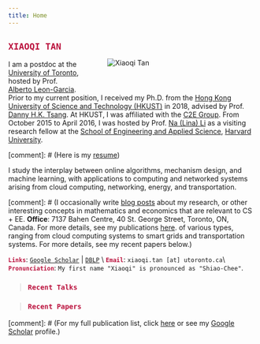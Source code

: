 ```yaml
---
title: Home
---
```



<img src="/img/xiaoqi_uoft_beam.jpg" style="max-width:25%;min-width:248px;float:right; margin: 50px 55px" alt="Xiaoqi Tan" />

## <span style="color:#BB133E"> `XIAOQI TAN` </span>



I am a postdoc at the [University of Toronto](https://utoronto.ca), hosted by Prof. [Alberto Leon-Garcia](https://www.ece.utoronto.ca/people/leon-garcia-a/). Prior to my current position, I received my Ph.D. from the [Hong Kong University of Science and Technology (HKUST)](https://www.ust.hk/) in 2018, advised by Prof. [Danny H.K. Tsang](https://eetsang.home.ece.ust.hk/). At HKUST, I was affiliated with the [C2E Group](http://c2e.ece.ust.hk/main/). From October 2015 to April 2016, I was hosted by Prof. [Na (Lina) Li](https://nali.seas.harvard.edu/) as a visiting research fellow at the [School of Engineering and Applied Science](https://www.seas.harvard.edu/), [Harvard University](https://harvard.edu). 

[comment]: # (Here is my [resume](/resume))


I study the interplay between online algorithms, mechanism design, and machine learning, with applications to computing and networked systems arising from cloud computing, networking, energy, and transportation.


[comment]: # (I occasionally write [blog posts](/post) about my research, or other interesting concepts in mathematics and economics that are relevant to CS + EE. **Office**: 7137 Bahen Centre, 40 St. George Street, Toronto, ON, Canada. For more details, see my publications [here](/publications_year). of various types, ranging from cloud computing systems to smart grids and transportation systems. For more details, see my recent papers below.)


<span style="color:#BB133E"> **`Links`**</span>: [`Google Scholar`](https://scholar.google.com/citations?user=drR_WcAAAAAJ&hl=en&sortby=pubdate) | [`DBLP`](https://dblp.org/pid/139/4363.html) \\
<span style="color:#BB133E">**`Email`**</span>: `xiaoqi.tan [at] utoronto.ca`\\
<span style="color:#BB133E">**`Pronunciation`**</span>: `My first name "Xiaoqi" is pronounced as "Shiao-Chee"`.



<a id="recent"></a>

> ### <span style="color:#BB133E">`Recent Talks`</span>
<ul class=circle>
        <script>
            var i;
            for (i = 0; i < talks_full.length; i++) {
            if (talks_full[i].highlight.search("yes") >= 0) {
                document.write("<li class=paper>");
                printPaper(talks_full[i], "O");
                document.write("</li>");
            }
        }
        </script>
</ul>



<a id="recentpapers"></a> 

> ### <span style="color:#BB133E">`Recent Papers` </span> 
<ul class=circle>
        <script>
            var i;
            for (i = 0; i < papers_full.length; i++) {
            if (papers_full[i].highlight.search("yes") >= 0) {
                document.write("<li class=paper>");
                printPaper(papers_full[i], "O");
                document.write("</li>");
            }
        }
        </script>
</ul>

[comment]: # (For my  full publication list,  click [here](/publications_year) or see my [Google Scholar](https://scholar.google.com/citations?hl=en&user=OIDN4i8AAAAJ&view_op=list_works&sortby=pubdate) profile.)

